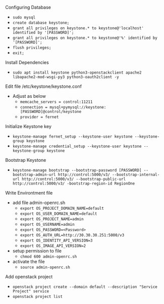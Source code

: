 Configuring Database
- `````sudo mysql`````
- `````create database keystone;````` 
- `````grant all privileges on keystone.* to keystone@'localhost' identified by '[PASSWORD]';````` 
- `````grant all privileges on keystone.* to keystone@'%' identified by '[PASSWORD]';`````
- `````flush privileges;````` 
- `````exit;`````
  
Install Dependencies
- `````sudo apt install keystone python3-openstackclient apache2 libapache2-mod-wsgi-py3 python3-oauth2client -y`````
  
Edit file /etc/keystone/keystone.conf
- Adjust as below
  - `````memcache_servers = control:11211`````
  - `````connection = mysql+pymysql://keystone:[PASSWORD]@control/keystone`````
  - `````provider = fernet`````

Initialize Keystone key
- ````keystone-manage fernet_setup --keystone-user keystone --keystone-group keystone````
- ````keystone-manage credential_setup --keystone-user keystone --keystone-group keystone````

Bootstrap Keystone
- ````keystone-manage bootstrap --bootstrap-password [PASSWORD] --bootstrap-admin-url http://control:5000/v3/ --bootstrap-internal-url http://control:5000/v3/ --bootstrap-public-url http://control:5000/v3/ -bootstrap-region-id RegionOne````

Write Environtment file
- add file admin-openrc.sh
  - `````export OS_PROJECT_DOMAIN_NAME=default`````
  - `````export OS_USER_DOMAIN_NAME=default`````
  - `````export OS_PROJECT_NAME=admin`````
  - `````export OS_USERNAME=admin`````
  - `````export OS_PASSWORD=<Password>`````
  - `````export OS_AUTH_URL=http://30.30.30.251:5000/v3`````
  - `````export OS_IDENTITY_API_VERSION=3`````
  - `````export OS_IMAGE_API_VERSION=2`````
- setup permission to file
  - `````chmod 600 admin-openrc.sh`````
- activate the file
  - `````source admin-openrc.sh`````

Add openstack project
- `````openstack project create --domain default --description "Service Project" service`````
- `````openstack project list`````
